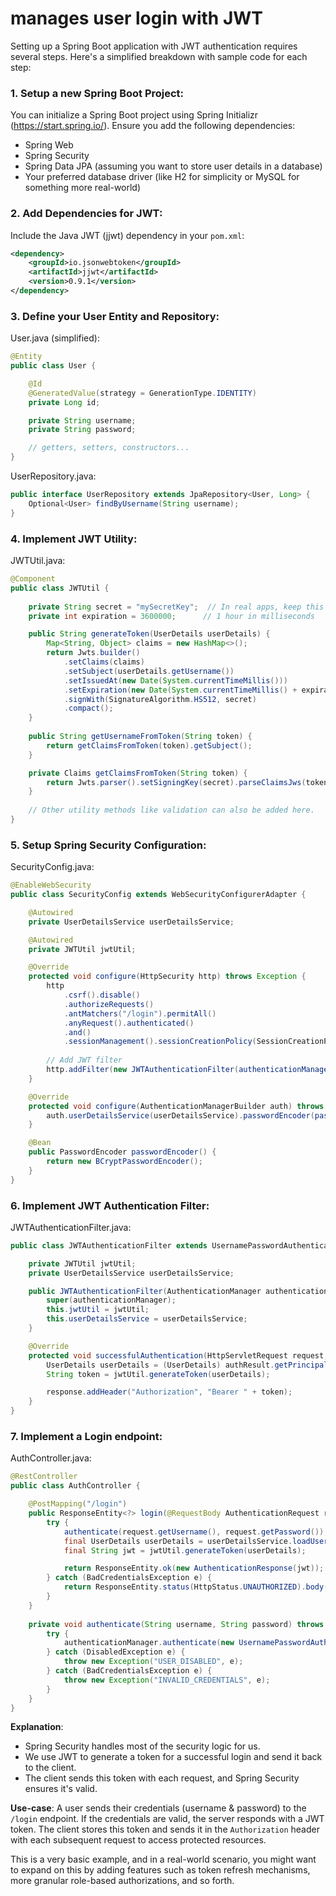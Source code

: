 # manages user login with JWT

Setting up a Spring Boot application with JWT authentication requires several steps. Here's a simplified breakdown with sample code for each step:

### 1. Setup a new Spring Boot Project:

You can initialize a Spring Boot project using Spring Initializr (https://start.spring.io/). Ensure you add the following dependencies:

- Spring Web
- Spring Security
- Spring Data JPA (assuming you want to store user details in a database)
- Your preferred database driver (like H2 for simplicity or MySQL for something more real-world)

### 2. Add Dependencies for JWT:

Include the Java JWT (jjwt) dependency in your `pom.xml`:

```xml
<dependency>
    <groupId>io.jsonwebtoken</groupId>
    <artifactId>jjwt</artifactId>
    <version>0.9.1</version>
</dependency>
```

### 3. Define your User Entity and Repository:

User.java (simplified):
```java
@Entity
public class User {

    @Id
    @GeneratedValue(strategy = GenerationType.IDENTITY)
    private Long id;

    private String username;
    private String password;

    // getters, setters, constructors...
}
```

UserRepository.java:
```java
public interface UserRepository extends JpaRepository<User, Long> {
    Optional<User> findByUsername(String username);
}
```

### 4. Implement JWT Utility:

JWTUtil.java:
```java
@Component
public class JWTUtil {
    
    private String secret = "mySecretKey";  // In real apps, keep this secret and not hardcoded
    private int expiration = 3600000;      // 1 hour in milliseconds

    public String generateToken(UserDetails userDetails) {
        Map<String, Object> claims = new HashMap<>();
        return Jwts.builder()
            .setClaims(claims)
            .setSubject(userDetails.getUsername())
            .setIssuedAt(new Date(System.currentTimeMillis()))
            .setExpiration(new Date(System.currentTimeMillis() + expiration))
            .signWith(SignatureAlgorithm.HS512, secret)
            .compact();
    }
    
    public String getUsernameFromToken(String token) {
        return getClaimsFromToken(token).getSubject();
    }

    private Claims getClaimsFromToken(String token) {
        return Jwts.parser().setSigningKey(secret).parseClaimsJws(token).getBody();
    }
    
    // Other utility methods like validation can also be added here.
}
```

### 5. Setup Spring Security Configuration:

SecurityConfig.java:
```java
@EnableWebSecurity
public class SecurityConfig extends WebSecurityConfigurerAdapter {

    @Autowired
    private UserDetailsService userDetailsService;

    @Autowired
    private JWTUtil jwtUtil;

    @Override
    protected void configure(HttpSecurity http) throws Exception {
        http
            .csrf().disable()
            .authorizeRequests()
            .antMatchers("/login").permitAll()
            .anyRequest().authenticated()
            .and()
            .sessionManagement().sessionCreationPolicy(SessionCreationPolicy.STATELESS);
        
        // Add JWT filter
        http.addFilter(new JWTAuthenticationFilter(authenticationManager(), jwtUtil, userDetailsService));
    }

    @Override
    protected void configure(AuthenticationManagerBuilder auth) throws Exception {
        auth.userDetailsService(userDetailsService).passwordEncoder(passwordEncoder());
    }

    @Bean
    public PasswordEncoder passwordEncoder() {
        return new BCryptPasswordEncoder();
    }
}
```

### 6. Implement JWT Authentication Filter:

JWTAuthenticationFilter.java:
```java
public class JWTAuthenticationFilter extends UsernamePasswordAuthenticationFilter {

    private JWTUtil jwtUtil;
    private UserDetailsService userDetailsService;

    public JWTAuthenticationFilter(AuthenticationManager authenticationManager, JWTUtil jwtUtil, UserDetailsService userDetailsService) {
        super(authenticationManager);
        this.jwtUtil = jwtUtil;
        this.userDetailsService = userDetailsService;
    }

    @Override
    protected void successfulAuthentication(HttpServletRequest request, HttpServletResponse response, FilterChain chain, Authentication authResult) throws IOException, ServletException {
        UserDetails userDetails = (UserDetails) authResult.getPrincipal();
        String token = jwtUtil.generateToken(userDetails);

        response.addHeader("Authorization", "Bearer " + token);
    }
}
```

### 7. Implement a Login endpoint:

AuthController.java:
```java
@RestController
public class AuthController {

    @PostMapping("/login")
    public ResponseEntity<?> login(@RequestBody AuthenticationRequest request) {
        try {
            authenticate(request.getUsername(), request.getPassword());
            final UserDetails userDetails = userDetailsService.loadUserByUsername(request.getUsername());
            final String jwt = jwtUtil.generateToken(userDetails);

            return ResponseEntity.ok(new AuthenticationResponse(jwt));
        } catch (BadCredentialsException e) {
            return ResponseEntity.status(HttpStatus.UNAUTHORIZED).body("Incorrect username or password");
        }
    }
    
    private void authenticate(String username, String password) throws Exception {
        try {
            authenticationManager.authenticate(new UsernamePasswordAuthenticationToken(username, password));
        } catch (DisabledException e) {
            throw new Exception("USER_DISABLED", e);
        } catch (BadCredentialsException e) {
            throw new Exception("INVALID_CREDENTIALS", e);
        }
    }
}
```

**Explanation**:
- Spring Security handles most of the security logic for us.
- We use JWT to generate a token for a successful login and send it back to the client.
- The client sends this token with each request, and Spring Security ensures it's valid.

**Use-case**:
A user sends their credentials (username & password) to the `/login` endpoint. If the credentials are valid, the server responds with a JWT token. The client stores this token and sends it in the `Authorization` header with each subsequent request to access protected resources.

This is a very basic example, and in a real-world scenario, you might want to expand on this by adding features such as token refresh mechanisms, more granular role-based authorizations, and so forth.